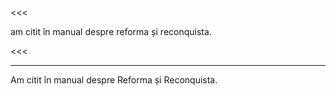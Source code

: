 <<<

am citit în manual despre reforma și reconquista.

<<<

---

>>>

Am citit în manual despre Reforma și Reconquista.

>>>
